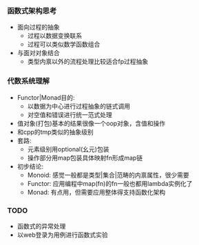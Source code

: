 ### 函数式架构思考
* 面向过程的抽象
  * 过程以数据变换联系
  * 过程可以类似数学函数组合
* 与面对对象结合
  * 类型内禀以外的流程处理比较适合fp过程抽象

### 代数系统理解
* Functor|Monad目的:
  * 以数据为中心进行过程抽象的链式调用
  * 对空值和错误进行统一范式处理
* 值对象(打包)基本的结果很像一个oop对象，含值和操作
* 和cpp的tmp类似的抽象级别
* 套路:
  * 元素级别用optional(幺元)包装
  * 操作部分用map包装具体映射fn形成map链
* 初步结论:
  * Monoid:   感觉一般都是类型|集合|范畴的内禀属性，很少需要
  * Functor:  应用编程中map(fn)的fn一般也都用lambda实例化了
  * Monad:    有点用，但需要应用整体得支持函数化架构

### TODO
* 函数式的异常处理
* 以web登录为用例进行函数式实验